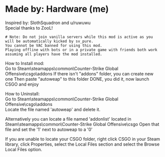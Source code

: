 # Made by: Hardware (me)
Inspired by: SlothSquadron and u/ruwuwu                                        
Special thanks to ZooL!                                                      
                                                                            
    # Note: Do not join vanilla servers while this mod is active as you will be automatically kicked by sv_pure. 
    You cannot be VAC banned for using this mod. 
    Playing offline with bots or in a private game with friends both work assuming all players have the mod installed.                                 



How to Install mod:                                                            
     Go to Steam\steamapps\common\Counter-Strike Global Offensive\csgo\addons
     If there isn't "addons" folder, you can create new one
     Then paste "autoweap" to this folder
     DONE, you did it, now launch CSGO and enjoy

  How to Uninstall:                                                            
     Go to Steam\steamapps\common\Counter-Strike Global Offensive\csgo\addons     
     Locate the file named 'autoweap' and delete it.                             
                                                                                  
  Alternatively you can locate a file named 'addonlist' located in Steam\steamapps\common\Counter-Strike Global Offensive\csgo
    Open that file and set the '1' next to autoweap to a '0'                     
                                                                                  
  If you are unable to locate your CSGO folder, right click CSGO in your Steam library, click Properties, select the Local Files section
    and select the Browse Local Files option.
